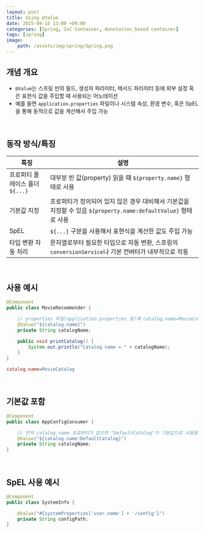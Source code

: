 ```yaml
---
layout: post
title: Using @Value
date: 2025-09-16 13:00 +09:00
categories: [Spring, IoC Container, Annotation_based container]
tags: [spring]
image:
    path: /assets/img/spring/Spring.png
---
```


## 개념 개요

- `@Value`는 스프링 빈의 필드, 생성자 파라미터, 메서드 파라미터 등에 외부 설정 혹은 표현식 값을 주입할 때 사용되는 어노테이션
- 예를 들면 `application.properties` 파일이나 시스템 속성, 환경 변수, 혹은 SpEL을 통해 동적으로 값을 계산해서 주입 가능

<br>

## 동작 방식/특징

| 특징 | 설명 |
|-|-|
| 프로퍼티 플레이스 홀더 `${...}` | 대부분 빈 값(property) 읽을 때 `${property.name}` 형태로 사용 |
| 기본값 지정 | 프로퍼티가 정의되어 있지 않은 경우 대비해서 기본값을 지정할 수 있음 `${property.name:defaultValue}` 형태로 사용 |
| SpEL | `${...}` 구분을 사용해서 표현식을 계산한 값도 주입 가능 |
| 타입 변환 자동 처리 | 문자열로부터 필요한 타입으로 자동 변환, 스프링의 `conversionService`나 기본 컨버터가 내부적으로 작동 |


<br>

## 사용 예시

```java
@Component
public class MovieRecommender {

    // properties 파일(application.properties 등)에 catalog.name=MovieCatalog 가 정의됨
    @Value("${catalog.name}")
    private String catalogName;

    public void printCatalog() {
        System.out.println("Catalog name = " + catalogName);
    }
}
```

```ini
catalog.name=MovieCatalog
```


<br>

## 기본값 포함

```java
@Component
public class AppConfigConsumer {

    // 만약 catalog.name 프로퍼티가 없으면 "DefaultCatalog"가 기본값으로 사용됨
    @Value("${catalog.name:DefaultCatalog}")
    private String catalogName;
}
```

<br>

## SpEL 사용 예시

```java
@Component
public class SystemInfo {

    @Value("#{systemProperties['user.name'] + '/config'}")
    private String configPath;
}
```

<br>

